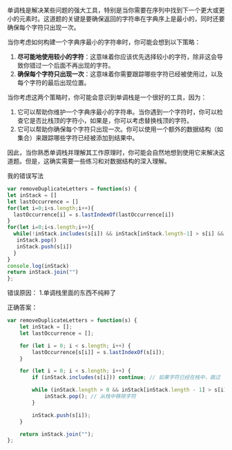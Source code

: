 单调栈是解决某些问题的强大工具，特别是当你需要在序列中找到下一个更大或更小的元素时。这道题的关键是要确保返回的字符串在字典序上是最小的，同时还要确保每个字符只出现一次。

当你考虑如何构建一个字典序最小的字符串时，你可能会想到以下策略：

1. **尽可能地使用较小的字符**：这意味着你应该优先选择较小的字符，除非这会导致你错过一个后面不再出现的字符。
2. **确保每个字符只出现一次**：这意味着你需要跟踪哪些字符已经被使用过，以及每个字符的最后出现位置。

当你考虑这两个策略时，你可能会意识到单调栈是一个很好的工具，因为：

1. 它可以帮助你维护一个字典序最小的字符串。当你遇到一个字符时，你可以检查它是否比栈顶的字符小，如果是，你可以考虑替换栈顶的字符。
2. 它可以帮助你确保每个字符只出现一次。你可以使用一个额外的数据结构（如集合）来跟踪哪些字符已经被添加到结果中。

因此，当你熟悉单调栈并理解其工作原理时，你可能会自然地想到使用它来解决这道题。但是，这确实需要一些练习和对数据结构的深入理解。

我的错误写法
```javaScript
var removeDuplicateLetters = function(s) {
let inStack = []
let lastOccurrence = []
for(let i=0;i<s.length;i++){
  lastOccurrence[i] = s.lastIndexOf(lastOccurrence[i])
}
for(let i=0;i<s.length;i++){
  while(!inStack.includes(s[i]) && inStack[inStack.length-1] > s[i] && lastOccurrence.indexOf(inStack[inStack.length-1]) > i){
   inStack.pop()
   inStack.push(s[i])
  }
}
console.log(inStack)
return inStack.join("")
};

```
错误原因：
1.单调栈里面的东西不纯粹了

正确答案：
```javaScript
var removeDuplicateLetters = function(s) {
    let inStack = [];
    let lastOccurrence = [];

    for (let i = 0; i < s.length; i++) {
        lastOccurrence[s[i]] = s.lastIndexOf(s[i]);
    }

    for (let i = 0; i < s.length; i++) {
        if (inStack.includes(s[i])) continue; // 如果字符已经在栈中，跳过

        while (inStack.length > 0 && inStack[inStack.length - 1] > s[i] && lastOccurrence[inStack[inStack.length - 1]] > i) {
            inStack.pop(); // 从栈中移除字符
        }

        inStack.push(s[i]);
    }

    return inStack.join("");
};

```
